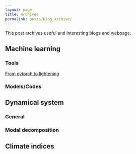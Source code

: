 ```yaml
---
layout: page
title: Archives
permalink: posts/blog_archive/
---
```


This post archives useful and interesting blogs and webpage. 
## Machine learning
### Tools
[From pytorch to lightening](https://towardsdatascience.com/from-pytorch-to-pytorch-lightning-a-gentle-introduction-b371b7caaf09)
### Models/Codes

## Dynamical system
### General
### Modal decomposition

## Climate indices
